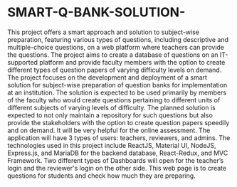 # SMART-Q-BANK-SOLUTION-
This project offers a smart approach and solution to subject-wise preparation, featuring various types of questions, including descriptive and multiple-choice questions, on a web platform where teachers can provide the questions. The project aims to create a database of questions on an IT-supported platform and provide faculty members with the option to create different types of question papers of varying difficulty levels on demand. The project focuses on the development and deployment of a smart solution for subject-wise preparation of question banks for implementation at an institution. The solution is expected to be used primarily by members of the faculty who would create questions pertaining to different units of different subjects of varying levels of difficulty.
The planned solution is expected to not only maintain a repository for such questions but also provide the stakeholders with the option to create question papers speedily and on demand. It will be very helpful for the online assessment. The application will have 3 types of users: teachers, reviewers, and admins. The technologies used in this project include ReactJS, Material UI, NodeJS, Express.js, and MariaDB for the backend database, React-Redux, and MVC Framework. Two different types of Dashboards will open for the teacher’s login and the reviewer's login on the other side. This web page is to create questions for students and check how much they are preparing.
